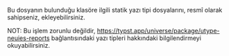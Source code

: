 Bu dosyanın bulunduğu klasöre ilgili statik yazı tipi dosyalarını, resmî olarak sahipseniz, ekleyebilirsiniz.

NOT: Bu işlem zorunlu değildir, https://typst.app/universe/package/utype-neuies-reports bağlantısındaki yazı tipleri hakkındaki bilgilendirmeyi okuyabilirsiniz.
